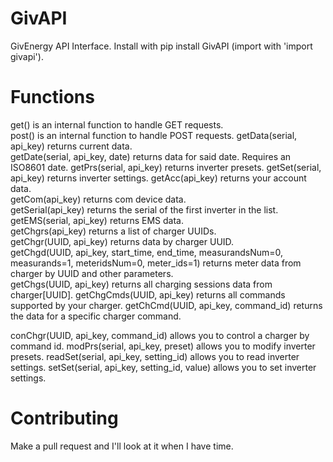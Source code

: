 # GivAPI
GivEnergy API Interface.
Install with pip install GivAPI (import with 'import givapi').  

# Functions
get() is an internal function to handle GET requests.  
post() is an internal function to handle POST requests.
getData(serial, api_key) returns current data.  
getDate(serial, api_key, date) returns data for said date. Requires an ISO8601 date.
getPrs(serial, api_key) returns inverter presets.
getSet(serial, api_key) returns inverter settings.
getAcc(api_key) returns your account data.  
getCom(api_key) returns com device data.  
getSerial(api_key) returns the serial of the first inverter in the list.  
getEMS(serial, api_key) returns EMS data.  
getChgrs(api_key) returns a list of charger UUIDs.  
getChgr(UUID, api_key) returns data by charger UUID.  
getChgd(UUID, api_key, start_time, end_time, measurandsNum=0, measurands=1, meteridsNum=0, meter_ids=1) returns meter data from charger by UUID and other parameters.  
getChgs(UUID, api_key) returns all charging sessions data from charger[UUID].
getChgCmds(UUID, api_key) returns all commands supported by your charger.
getChCmd(UUID, api_key, command_id) returns the data for a specific charger command.

conChgr(UUID, api_key, command_id) allows you to control a charger by command id.
modPrs(serial, api_key, preset) allows you to modify inverter presets.
readSet(serial, api_key, setting_id) allows you to read inverter settings.
setSet(serial, api_key, setting_id, value) allows you to set inverter settings.

# Contributing
Make a pull request and I'll look at it when I have time.
